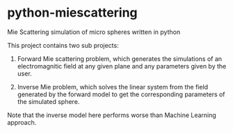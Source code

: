 # python-miescattering
Mie Scattering simulation of micro spheres written in python

This project contains two sub projects:

1. Forward Mie scattering problem, which generates the simulations of an electromagnitic field at any given plane
and any parameters given by the user.

2. Inverse Mie problem, which solves the linear system from the field generated by the forward model to get the
corresponding parameters of the simulated sphere.

Note that the inverse model here performs worse than Machine Learning approach.
